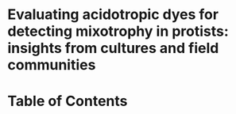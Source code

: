 # Evaluating acidotropic dyes for detecting mixotrophy in protists: insights from cultures and field communities
# Table of Contents
